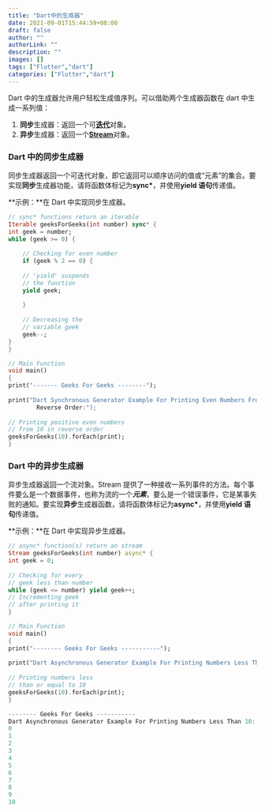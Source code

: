 ```yaml
---
title: "Dart中的生成器"
date: 2021-09-01T15:44:59+08:00
draft: false
author: ""
authorLink: ""
description: ""
images: []
tags: ["Flutter","dart"]
categories: ["Flutter","dart"]
---
```


Dart 中的生成器允许用户轻松生成值序列。可以借助两个生成器函数在 dart 中生成一系列值：

1. **同步**生成器：返回一个可[**迭代**](https://api.dart.dev/stable/dart-core/Iterable-class.html)对象。
2. **异步**生成器：返回一个[**Stream**](https://api.dart.dev/stable/dart-async/Stream-class.html)对象。

### Dart 中的同步生成器

同步生成器返回一个可迭代对象，即它返回可以顺序访问的值或“元素”的集合。要实现**同步**生成器功能，请将函数体标记为**sync\***，并使用**yield 语句**传递值。

**示例：**在 Dart 中实现同步生成器。

```dart
// sync* functions return an iterable
Iterable geeksForGeeks(int number) sync* {
int geek = number;
while (geek >= 0) {
	
	// Checking for even number
	if (geek % 2 == 0) {
		
	// 'yield' suspends
	// the function
	yield geek;
		
	}
	
	// Decreasing the
	// variable geek
	geek--;
}
}

// Main Function
void main()
{
print("------- Geeks For Geeks --------");
	
print("Dart Synchronous Generator Example For Printing Even Numbers From 10 In
		Reverse Order:");
	
// Printing positive even numbers
// from 10 in reverse order
geeksForGeeks(10).forEach(print);
}

```

### Dart 中的异步生成器

异步生成器返回一个流对象。Stream 提供了一种接收一系列事件的方法。每个事件要么是一个数据事件，也称为流的一个***元素***，要么是一个错误事件，它是某事失败的通知。要实现**异步**生成器函数，请将函数体标记为**async\***，并使用**yield 语句**传递值。

**示例：**在 Dart 中实现异步生成器。

```dart
// async* function(s) return an stream
Stream geeksForGeeks(int number) async* {
int geek = 0;
	
// Checking for every
// geek less than number
while (geek <= number) yield geek++;
// Incrementing geek
// after printing it
}

// Main Function
void main()
{
print("-------- Geeks For Geeks -----------");
	
print("Dart Asynchronous Generator Example For Printing Numbers Less Than 10:");
	
// Printing numbers less
// than or equal to 10
geeksForGeeks(10).forEach(print);
}

```



```dart
-------- Geeks For Geeks -----------
Dart Asynchronous Generator Example For Printing Numbers Less Than 10:
0
1
2
3
4
5
6
7
8
9
10
```

